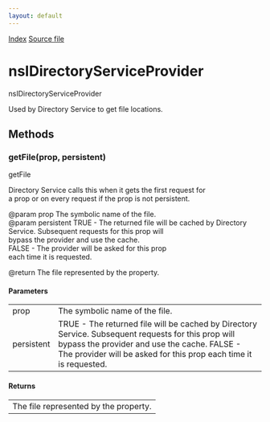```yaml
---
layout: default
---
```

<div id='links'><a href="../index.html">Index</a>
<a href="http://dxr.mozilla.org/mozilla-central/source/xpcom/io/nsIDirectoryService.idl">Source file</a>
</div>

# nsIDirectoryServiceProvider #
  
nsIDirectoryServiceProvider  
  
Used by Directory Service to get file locations.  
  

## Methods ##

### getFile(prop, persistent) ###
  
getFile  
  
Directory Service calls this when it gets the first request for  
a prop or on every request if the prop is not persistent.  
  
@param prop         The symbolic name of the file.  
@param persistent   TRUE - The returned file will be cached by Directory  
                    Service. Subsequent requests for this prop will  
                    bypass the provider and use the cache.  
                    FALSE - The provider will be asked for this prop  
                    each time it is requested.  
  
@return             The file represented by the property.  
  
  

#### Parameters ####

<table>

<tr>
<td>prop</td>
<td>The symbolic name of the file.  
</td>
</tr>

<tr>
<td>persistent</td>
<td>TRUE - The returned file will be cached by Directory  
                    Service. Subsequent requests for this prop will  
                    bypass the provider and use the cache.  
                    FALSE - The provider will be asked for this prop  
                    each time it is requested.  
</td>
</tr>

</table>

#### Returns ####

<table>

<tr>
<td>The file represented by the property.  
</td>
</tr>

</table>
